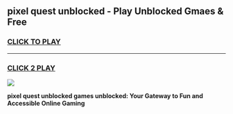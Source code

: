 
## pixel quest unblocked - Play Unblocked Gmaes & Free
<h3>
<a href="https://news.freeplayer.one?title=pixel_quest_unblocked&ref=23F">CLICK TO PLAY</a></h3>
<hr>

<h3>
<a href="https://news.freeplayer.one?title=pixel_quest_unblocked&ref=23F">CLICK 2 PLAY</a>
  
</h3>

<a href="https://news.freeplayer.one?title=pixel_quest_unblocked&ref=23F/"><img src="https://clearcache.store/games.png"></a>


**pixel quest unblocked games unblocked: Your Gateway to Fun and Accessible Online Gaming**
